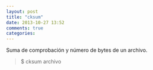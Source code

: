 ```yaml
---
layout: post
title: "cksum"
date: 2013-10-27 13:52
comments: true
categories: 
---
```

Suma de comprobación y número de bytes de un archivo.

>$ cksum archivo

